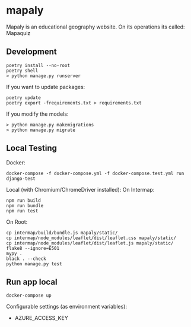 # mapaly
Mapaly is an educational geography website. On its operations its called: Mapaquiz

## Development

```
poetry install --no-root
poetry shell
> python manage.py runserver
```

If you want to update packages:
```
poetry update
poetry export -frequirements.txt > requirements.txt
```

If you modify the models:
```
> python manage.py makemigrations
> python manage.py migrate
```

## Local Testing

Docker:
```
docker-compose -f docker-compose.yml -f docker-compose.test.yml run django-test

```
Local (with Chromium/ChromeDriver installed):
On Intermap:
```
npm run build
npm run bundle
npm run test
```
On Root:
```
cp intermap/build/bundle.js mapaly/static/
cp intermap/node_modules/leaflet/dist/leaflet.css mapaly/static/
cp intermap/node_modules/leaflet/dist/leaflet.js mapaly/static/
flake8 --ignore=E501
mypy .
black . --check
python manage.py test
```

## Run app local
```
docker-compose up
```

Configurable settings (as environment variables):
* AZURE_ACCESS_KEY
